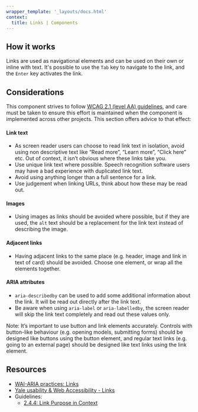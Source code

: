 ```yaml
---
wrapper_template: '_layouts/docs.html'
context:
  title: Links | Components
---
```


## How it works

Links are used as navigational elements and can be used on their own or inline with text. It's possible to use the `Tab` key to navigate to the link, and the `Enter` key activates the link.

## Considerations

This component strives to follow [WCAG 2.1 (level AA) guidelines](https://www.w3.org/TR/WCAG21/), and care must be taken to ensure this effort is maintained when the component is implemented across other projects. This section offers advice to that effect:

#### Link text

- As screen reader users can choose to read link text in isolation, avoid using non descriptive text like “Read more”, “Learn more”, “Click here” etc. Out of context, it isn’t obvious where these links take you.
- Use unique link text where possible. Speech recognition software users may have a bad experience with duplicated link text.
- Avoid using anything longer than a full sentence for a link.
- Use judgement when linking URLs, think about how these may be read out.

#### Images

- Using images as links should be avoided where possible, but if they are used, the `alt` text should be a replacement for the link text instead of describing the image.

#### Adjacent links

- Having adjacent links to the same place (e.g. header, image and link in text of card) should be avoided. Choose one element, or wrap all the elements together.

#### ARIA attributes

- `aria-describedby` can be used to add some additional information about the link. It will be read out directly after the link text.
- Be aware when using `aria-label` or `aria-labelledby`, the screen reader will skip the link text completely and read out these values only.

Note: It’s important to use button and link elements accurately. Controls with button-like behaviour (e.g. opening models, submitting forms) should be designed like buttons using the button element, and regular text links (e.g. going to an external page) should be designed like text links using the link element.

## Resources

- [WAI-ARIA practices: Links ](https://www.w3.org/TR/wai-aria-practices/#link)
- [Yale usability & Web Accessibility - Links](https://usability.yale.edu/web-accessibility/articles/links)
- Guidelines:
  - [2.4.4: Link Purpose in Context](https://www.w3.org/TR/UNDERSTANDING-WCAG20/navigation-mechanisms-refs.html)
